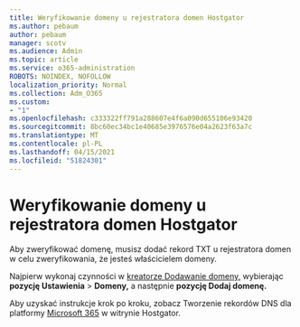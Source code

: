 ```yaml
---
title: Weryfikowanie domeny u rejestratora domen Hostgator
ms.author: pebaum
author: pebaum
manager: scotv
ms.audience: Admin
ms.topic: article
ms.service: o365-administration
ROBOTS: NOINDEX, NOFOLLOW
localization_priority: Normal
ms.collection: Adm_O365
ms.custom:
- "1"
ms.openlocfilehash: c333322ff791a288607e4f6a090d655106e93420
ms.sourcegitcommit: 8bc60ec34bc1e40685e3976576e04a2623f63a7c
ms.translationtype: MT
ms.contentlocale: pl-PL
ms.lasthandoff: 04/15/2021
ms.locfileid: "51824301"
---
```

# <a name="verify-your-domain-with-hostgator"></a>Weryfikowanie domeny u rejestratora domen Hostgator

Aby zweryfikować domenę, musisz dodać rekord TXT u rejestratora domen w celu zweryfikowania, że jesteś właścicielem domeny. 

Najpierw wykonaj czynności w [kreatorze Dodawanie domeny,](https://admin.microsoft.com/Adminportal#/Domains) wybierając **pozycję Ustawienia** \> **Domeny,** a następnie **pozycję Dodaj domenę.**
  
Aby uzyskać instrukcje krok po kroku, zobacz Tworzenie rekordów DNS dla platformy [Microsoft 365](https://docs.microsoft.com/microsoft-365/admin/dns/create-dns-records-at-hostgator) w witrynie Hostgator.